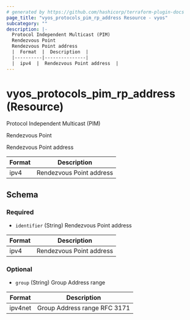 ```yaml
---
# generated by https://github.com/hashicorp/terraform-plugin-docs
page_title: "vyos_protocols_pim_rp_address Resource - vyos"
subcategory: ""
description: |-
  Protocol Independent Multicast (PIM)
  Rendezvous Point
  Rendezvous Point address
  |  Format  |  Description  |
  |----------|---------------|
  |  ipv4  |  Rendezvous Point address  |
---
```


# vyos_protocols_pim_rp_address (Resource)

Protocol Independent Multicast (PIM)

Rendezvous Point

Rendezvous Point address

|  Format  |  Description  |
|----------|---------------|
|  ipv4  |  Rendezvous Point address  |



<!-- schema generated by tfplugindocs -->
## Schema

### Required

- `identifier` (String) Rendezvous Point address

|  Format  |  Description  |
|----------|---------------|
|  ipv4  |  Rendezvous Point address  |

### Optional

- `group` (String) Group Address range

|  Format  |  Description  |
|----------|---------------|
|  ipv4net  |  Group Address range RFC 3171  |
